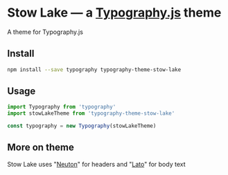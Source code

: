 # Stow Lake — a <a href='https://github.com/kyleamathews/typography.js'>Typography.js</a> theme

A theme for Typography.js

## Install
```bash
npm install --save typography typography-theme-stow-lake
```
## Usage
```javascript
import Typography from 'typography'
import stowLakeTheme from 'typography-theme-stow-lake'

const typography = new Typography(stowLakeTheme)
```
## More on theme

Stow Lake uses "<a href='https://fonts.google.com/specimen/Neuton'>Neuton</a>" for headers and "<a href='https://fonts.google.com/specimen/Lato'>Lato</a>" for body text
